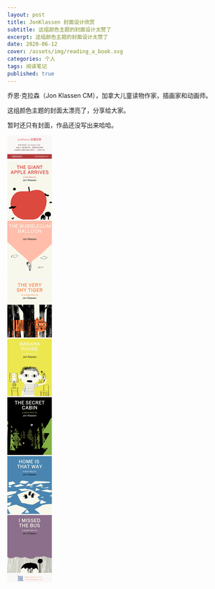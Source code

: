 ```yaml
---
layout: post
title: JonKlassen 封面设计欣赏
subtitle: 这组颜色主题的封面设计太赞了
excerpt: 这组颜色主题的封面设计太赞了
date: 2020-06-12
cover: /assets/img/reading_a_book.svg
categories: 个人
tags: 阅读笔记
published: true
---
```


乔恩·克拉森（Jon Klassen CM），加拿大儿童读物作家，插画家和动画师。

这组颜色主题的封面太漂亮了，分享给大家。

暂时还只有封面，作品还没写出来哈哈。

![](/assets/post_img/004.jpg)